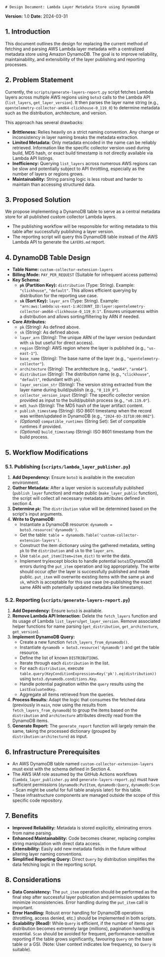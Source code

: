    # Design Document: Lambda Layer Metadata Store using DynamoDB

**Version:** 1.0
**Date:** 2024-03-31

## 1. Introduction

This document outlines the design for replacing the current method of fetching and parsing AWS Lambda layer metadata with a centralized metadata store using Amazon DynamoDB. The goal is to improve reliability, maintainability, and extensibility of the layer publishing and reporting processes.

## 2. Problem Statement

Currently, the `scripts/generate-layers-report.py` script fetches Lambda layers across multiple AWS regions using `boto3` calls to the Lambda API (`list_layers`, `get_layer_version`). It then parses the layer name string (e.g., `opentelemetry-collector-amd64-clickhouse-0_119_0`) to determine metadata such as the distribution, architecture, and version.

This approach has several drawbacks:

*   **Brittleness:** Relies heavily on a strict naming convention. Any change or inconsistency in layer naming breaks the metadata extraction.
*   **Limited Metadata:** Only metadata encoded in the name can be reliably retrieved. Information like the specific collector version used during build, MD5 hash, or exact build timestamp is not directly available via Lambda API listings.
*   **Inefficiency:** Querying `list_layers` across numerous AWS regions can be slow and potentially subject to API throttling, especially as the number of layers or regions grows.
*   **Maintainability:** String parsing logic is less robust and harder to maintain than accessing structured data.

## 3. Proposed Solution

We propose implementing a DynamoDB table to serve as a central metadata store for all published custom collector Lambda layers.

*   The publishing workflow will be responsible for writing metadata to this table after successfully publishing a layer version.
*   The reporting script will query this DynamoDB table instead of the AWS Lambda API to generate the `LAYERS.md` report.

## 4. DynamoDB Table Design

*   **Table Name:** `custom-collector-extension-layers`
*   **Billing Mode:** `PAY_PER_REQUEST` (Suitable for infrequent access patterns)
*   **Key Schema:**
    *   **`pk` (Partition Key):** `distribution` (Type: String). Example: `"clickhouse"`, `"default"`. This allows efficient querying by distribution for the reporting use case.
    *   **`sk` (Sort Key):** `layer_arn` (Type: String). Example: `"arn:aws:lambda:us-east-1:ACCOUNT_ID:layer:opentelemetry-collector-amd64-clickhouse-0_119_0:1"`. Ensures uniqueness within a distribution and allows sorting/filtering by ARN if needed.
*   **Core Attributes:**
    *   `pk` (String): As defined above.
    *   `sk` (String): As defined above.
    *   `layer_arn` (String): The unique ARN of the layer version (redundant with `sk` but useful for direct access).
    *   `region` (String): AWS region where the layer is published (e.g., `"us-east-1"`).
    *   `base_name` (String): The base name of the layer (e.g., `"opentelemetry-collector"`).
    *   `architecture` (String): The architecture (e.g., `"amd64"`, `"arm64"`).
    *   `distribution` (String): The distribution name (e.g., `"clickhouse"`, `"default"`, redundant with `pk`).
    *   `layer_version_str` (String): The version string extracted from the layer name during build/publish (e.g., `"0_119_0"`).
    *   `collector_version_input` (String): The specific collector version provided as input to the build/publish process (e.g., `"v0.119.0"`).
    *   `md5_hash` (String): The MD5 hash of the layer artifact content.
    *   `publish_timestamp` (String): ISO 8601 timestamp when the record was written/updated in DynamoDB (e.g., `"2024-03-31T10:00:00Z"`).
    *   *(Optional)* `compatible_runtimes` (String Set): Set of compatible runtimes if provided.
    *   *(Optional)* `build_timestamp` (String): ISO 8601 timestamp from the build process.

## 5. Workflow Modifications

### 5.1. Publishing (`scripts/lambda_layer_publisher.py`)

1.  **Add Dependency:** Ensure `boto3` is available in the execution environment.
2.  **Gather Metadata:** After a layer version is successfully published (`publish_layer` function) and made public (`make_layer_public` function), the script will collect all necessary metadata attributes defined in section 4.
3.  **Determine `pk`:** The `distribution` value will be determined based on the script's input arguments.
4.  **Write to DynamoDB:**
    *   Instantiate a DynamoDB resource: `dynamodb = boto3.resource('dynamodb')`.
    *   Get the table: `table = dynamodb.Table('custom-collector-extension-layers')`.
    *   Construct the item dictionary using the gathered metadata, setting `pk` to the `distribution` and `sk` to the `layer_arn`.
    *   Use `table.put_item(Item=item_dict)` to write the data.
    *   Implement try/except blocks to handle potential `boto3`/DynamoDB errors during the `put_item` operation and log appropriately. The write should occur *after* the layer is successfully published and made public. `put_item` will overwrite existing items with the same `pk` and `sk`, which is acceptable for this use case (re-publishing the exact same ARN with potentially updated metadata like timestamp).

### 5.2. Reporting (`scripts/generate-layers-report.py`)

1.  **Add Dependency:** Ensure `boto3` is available.
2.  **Remove Lambda API Interaction:** Delete the `fetch_layers` function and its usage of Lambda `list_layers`/`get_layer_version`. Remove associated helper functions for name parsing (`get_distribution`, `get_architecture`, `get_version`).
3.  **Implement DynamoDB Query:**
    *   Create a new function `fetch_layers_from_dynamodb()`.
    *   Instantiate `dynamodb = boto3.resource('dynamodb')` and get the table resource.
    *   Define the list of known `DISTRIBUTIONS`.
    *   Iterate through each `distribution` in the list.
    *   For each `distribution`, execute `table.query(KeyConditionExpression=Key('pk').eq(distribution))` using `boto3.dynamodb.conditions.Key`.
    *   Handle potential pagination within the `query` results using the `LastEvaluatedKey`.
    *   Aggregate all items retrieved from the queries.
4.  **Process Results:** Adapt the logic that consumes the fetched data (previously in `main`, now using the results from `fetch_layers_from_dynamodb`) to group the items based on the `distribution` and `architecture` attributes directly read from the DynamoDB items.
5.  **Generate Report:** The `generate_report` function will largely remain the same, taking the processed dictionary (grouped by `distribution:architecture`) as input.

## 6. Infrastructure Prerequisites

*   An AWS DynamoDB table named `custom-collector-extension-layers` must exist with the schema defined in Section 4.
*   The AWS IAM role assumed by the GitHub Actions workflows (`lambda_layer_publisher.py` and `generate-layers-report.py`) must have sufficient permissions (`dynamodb:PutItem`, `dynamodb:Query`, `dynamodb:Scan` - Scan might be useful for full table analysis later) for this table.
*   These infrastructure components are managed outside the scope of this specific code repository.

## 7. Benefits

*   **Improved Reliability:** Metadata is stored explicitly, eliminating errors from name parsing.
*   **Enhanced Maintainability:** Code becomes cleaner, replacing complex string manipulation with direct data access.
*   **Extensibility:** Easily add new metadata fields in the future without altering layer naming conventions.
*   **Simplified Reporting Query:** Direct `Query` by distribution simplifies the data fetching logic in the reporting script.

## 8. Considerations

*   **Data Consistency:** The `put_item` operation should be performed as the final step after successful layer publication and permission updates to minimize inconsistencies. Error handling during the `put_item` call is important.
*   **Error Handling:** Robust error handling for DynamoDB operations (throttling, access denied, etc.) should be implemented in both scripts.
*   **Scalability (Read):** While `Query` is efficient, if the number of items per distribution becomes extremely large (millions), pagination handling is essential. `Scan` should be avoided for frequent, performance-sensitive reporting if the table grows significantly, favouring `Query` on the base table or a GSI. (Note: User context indicates low frequency, so `Query` is suitable). 